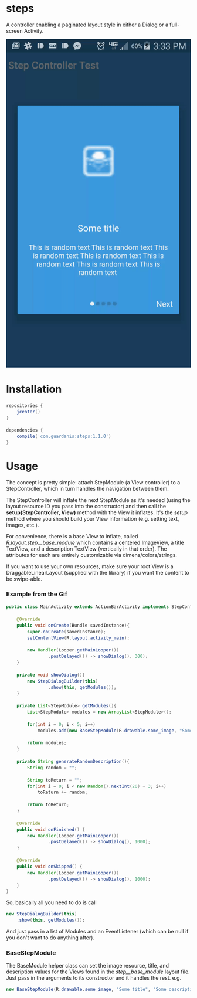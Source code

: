 # steps

A controller enabling a paginated layout style in either a Dialog or a full-screen Activity.

![Steps Sample](https://github.com/mattsilber/steps/raw/master/steps.gif)

# Installation

```groovy
repositories {
    jcenter()
}

dependencies {
    compile('com.guardanis:steps:1.1.0')
}
```

# Usage

The concept is pretty simple: attach StepModule (a View controller) to a StepController, which in turn handles the navigation between them.

The StepController will inflate the next StepModule as it's needed (using the layout resource ID you pass into the constructor) and then call the **setup(StepController, View)** method with the View it inflates. It's the *setup* method where you should build your View information (e.g. setting text, images, etc.).

For convenience, there is a base View to inflate, called *R.layout.step__base_module* which contains a centered ImageView, a title TextView, and a description TextView (vertically in that order). The attributes for each are entirely customizable via dimens/colors/strings.

If you want to use your own resources, make sure your root View is a DraggableLinearLayout (supplied with the library) if you want the content to be swipe-able.


### Example from the Gif

```java
public class MainActivity extends ActionBarActivity implements StepController.StepEventListener {

    @Override
    public void onCreate(Bundle savedInstance){
        super.onCreate(savedInstance);
        setContentView(R.layout.activity_main);

        new Handler(Looper.getMainLooper())
                .postDelayed(() -> showDialog(), 300);
    }

    private void showDialog(){
        new StepDialogBuilder(this)
                .show(this, getModules());
    }

    private List<StepModule> getModules(){
        List<StepModule> modules = new ArrayList<StepModule>();

        for(int i = 0; i < 5; i++)
            modules.add(new BaseStepModule(R.drawable.some_image, "Some awesome title", "This is some text This is some more text And even more text And more"));

        return modules;
    }

    private String generateRandomDescription(){
        String random = "";

        String toReturn = "";
        for(int i = 0; i < new Random().nextInt(20) + 3; i++)
            toReturn += random;

        return toReturn;
    }

    @Override
    public void onFinished() {
        new Handler(Looper.getMainLooper())
                .postDelayed(() -> showDialog(), 1000);
    }

    @Override
    public void onSkipped() {
        new Handler(Looper.getMainLooper())
                .postDelayed(() -> showDialog(), 1000);
    }
}
```

So, basically all you need to do is call

```java
new StepDialogBuilder(this)
    .show(this, getModules());
```

And just pass in a list of Modules and an EventListener (which can be null if you don't want to do anything after).

### BaseStepModule

The BaseModule helper class can set the image resource, title, and description values for the Views found in the *step__base_module* layout file. Just pass in the arguments to its constructor and it handles the rest. e.g.

```java
new BaseStepModule(R.drawable.some_image, "Some title", "Some description"));
```


